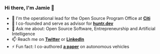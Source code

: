 ### Hi there, I'm Jamie 👋

- 🔭 I'm the operational lead for the Open Source Program Office at **[Citi](https://github.com/citi)**
- 🐞 I co-founded and serve as advisor for **[huntr.dev](https://huntr.dev)**
- 💬 Ask me about: Open Source Software, Entrepreneurship and Artificial Intelligence
- 📫 Reach me on **[Twitter](https://twitter.com/JamieSlome)** or **[LinkedIn](https://www.linkedin.com/in/jamie-izak-slome/)**
- ⚡ Fun fact: I co-authored **[a paper](https://ieeexplore.ieee.org/document/8801987)** on autonomous vehicles
